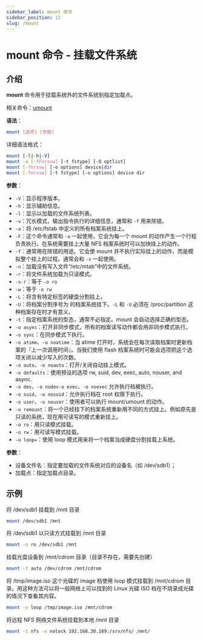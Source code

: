 ```yaml
---
sidebar_label: mount 命令
sidebar_position: 12
slug: /mount
---
```


# mount 命令 - 挂载文件系统



## 介绍

**mount** 命令用于挂载系统外的文件系统到指定加载点。

相关命令：[umount](/linux-command/umount)

**语法**：

```bash
mount [选项] [参数]
```

详细语法格式：

```bash
mount [-l|-h|-V]
mount -a [-fFnrsvw] [-t fstype] [-O optlist]
mount [-fnrsvw] [-o options] device|dir
mount [-fnrsvw] [-t fstype] [-o options] device dir
```

**参数**：

- `-V`：显示程序版本。
- `-h`：显示辅助信息。
- `-l`：显示以加载的文件系统列表。
- `-v`：冗长模式，输出指令执行的详细信息，通常和 `-f` 用来除错。
- `-a`：将 /etc/fstab 中定义的所有档案系统挂上。
- `-F`：这个命令通常和 `-a` 一起使用，它会为每一个 mount 的动作产生一个行程负责执行。在系统需要挂上大量 NFS 档案系统时可以加快挂上的动作。
- `-f`：通常用在除错的用途。它会使 mount 并不执行实际挂上的动作，而是模拟整个挂上的过程。通常会和 `-v` 一起使用。
- `-n`：加载没有写入文件“/etc/mtab”中的文件系统。
- `-r`：将文件系统加载为只读模式。
- `-s-r`：等于 `-o ro`
- `-w`：等于 `-o rw`
- `-L`：将含有特定标签的硬盘分割挂上。
- `-U`：将档案分割序号为 的档案系统挂下。`-L` 和 `-U` 必须在 /proc/partition 这种档案存在时才有意义。
- `-t`：指定档案系统的型态，通常不必指定。mount 会自动选择正确的型态。
- `-o async`：打开非同步模式，所有的档案读写动作都会用非同步模式执行。
- `-o sync`：在同步模式下执行。
- `-o atime`、`-o noatime`：当 atime 打开时，系统会在每次读取档案时更新档案的『上一次调用时间』。当我们使用 flash 档案系统时可能会选项把这个选项关闭以减少写入的次数。
- `-o auto`、`-o noauto`：打开/关闭自动挂上模式。
- `-o defaults`：使用预设的选项 rw, suid, dev, exec, auto, nouser, and async.
- `-o dev`、`-o nodev-o exec`、`-o noexec` 允许执行档被执行。
- `-o suid`、`-o nosuid`：允许执行档在 root 权限下执行。
- `-o user`、`-o nouser`：使用者可以执行 mount/umount 的动作。
- `-o remount`：将一个已经挂下的档案系统重新用不同的方式挂上。例如原先是只读的系统，现在用可读写的模式重新挂上。
- `-o ro`：用只读模式挂载。
- `-o rw`：用可读写模式挂载。
- `-o loop=`：使用 loop 模式用来将一个档案当成硬盘分割挂载上系统。

**参数**：

- 设备文件名：指定要加载的文件系统对应的设备名（如 /dev/sdb1）；
- 加载点：指定加载点目录。



## 示例

将 /dev/sdb1 挂载到 /mnt 目录

```bash
mount /dev/sdb1 /mnt
```

将 /dev/sdb1 以只读方式挂载到 /mnt 目录

```bash
mount -o ro /dev/sdb1 /mnt
```

挂载光盘设备到 /mnt/cdrom 目录（目录不存在，需要先创建）

```bash
mount -t auto /dev/cdrom /mnt/cdrom
```

将 /tmp/image.iso 这个光碟的 image 档使用 loop 模式挂载到 /mnt/cdrom 目录。用这种方法可以将一般网络上可以找到的 Linux 光碟 ISO 档在不烧录成光碟的情况下查看其内容。

```bash
mount -o loop /tmp/image.iso /mnt/cdrom
```

将远程 NFS 网络文件系统挂载到本地 /mnt 目录

```bash
mount -t nfs -o nolock 192.168.30.189:/srv/nfs/ /mnt/
```

